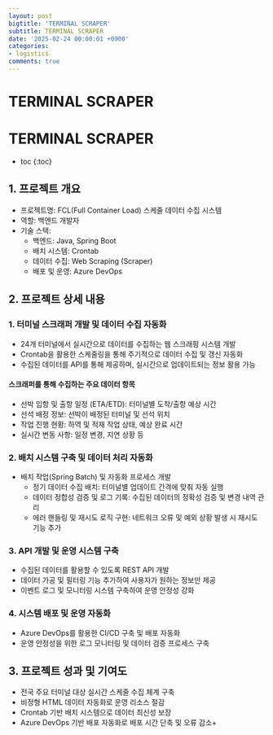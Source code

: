 ```yaml
---
layout: post
bigtitle: 'TERMINAL SCRAPER'
subtitle: TERMINAL SCRAPER
date: '2025-02-24 00:00:01 +0900'
categories:
- logistics
comments: true
---
```


# TERMINAL SCRAPER

# TERMINAL SCRAPER
* toc
{:toc}
 
## 1. 프로젝트 개요
+ 프로젝트명: FCL(Full Container Load) 스케줄 데이터 수집 시스템
+ 역할: 백엔드 개발자
+ 기술 스택:
  + 백엔드: Java, Spring Boot
  + 배치 시스템: Crontab
  + 데이터 수집: Web Scraping (Scraper)
  + 배포 및 운영: Azure DevOps

## 2. 프로젝트 상세 내용

### 1. 터미널 스크래퍼 개발 및 데이터 수집 자동화
+ 24개 터미널에서 실시간으로 데이터를 수집하는 웹 스크래핑 시스템 개발
+ Crontab을 활용한 스케줄링을 통해 주기적으로 데이터 수집 및 갱신 자동화
+ 수집된 데이터를 API를 통해 제공하며, 실시간으로 업데이트되는 정보 활용 가능

#### 스크래퍼를 통해 수집하는 주요 데이터 항목
+ 선박 입항 및 출항 일정 (ETA/ETD): 터미널별 도착/출항 예상 시간
+ 선석 배정 정보: 선박이 배정된 터미널 및 선석 위치
+ 작업 진행 현황: 하역 및 적재 작업 상태, 예상 완료 시간
+ 실시간 변동 사항: 일정 변경, 지연 상황 등

### 2. 배치 시스템 구축 및 데이터 처리 자동화
+ 배치 작업(Spring Batch) 및 자동화 프로세스 개발
  + 정기 데이터 수집 배치: 터미널별 업데이트 간격에 맞춰 자동 실행
  + 데이터 정합성 검증 및 로그 기록: 수집된 데이터의 정확성 검증 및 변경 내역 관리
  + 에러 핸들링 및 재시도 로직 구현: 네트워크 오류 및 예외 상황 발생 시 재시도 기능 추가

### 3. API 개발 및 운영 시스템 구축
+ 수집된 데이터를 활용할 수 있도록 REST API 개발
+ 데이터 가공 및 필터링 기능 추가하여 사용자가 원하는 정보만 제공
+ 이벤트 로그 및 모니터링 시스템 구축하여 운영 안정성 강화

### 4. 시스템 배포 및 운영 자동화
+ Azure DevOps를 활용한 CI/CD 구축 및 배포 자동화
+ 운영 안정성을 위한 로그 모니터링 및 데이터 검증 프로세스 구축

## 3. 프로젝트 성과 및 기여도
+ 전국 주요 터미널 대상 실시간 스케줄 수집 체계 구축
+ 비정형 HTML 데이터 자동화로 운영 리소스 절감
+ Crontab 기반 배치 시스템으로 데이터 최신성 보장
+ Azure DevOps 기반 배포 자동화로 배포 시간 단축 및 오류 감소+
